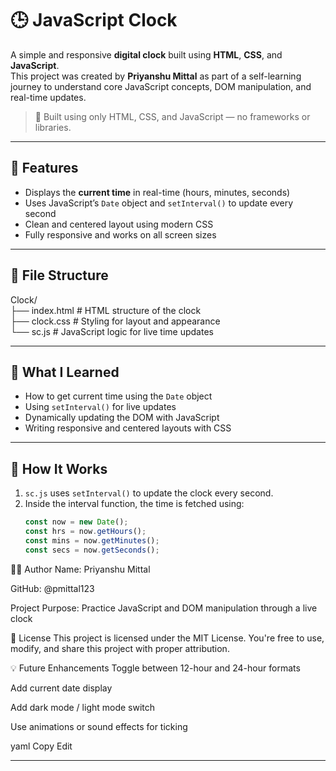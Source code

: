 # 🕒 JavaScript Clock

A simple and responsive **digital clock** built using **HTML**, **CSS**, and **JavaScript**.  
This project was created by **Priyanshu Mittal** as part of a self-learning journey to understand core JavaScript concepts, DOM manipulation, and real-time updates.

> 🔧 Built using only HTML, CSS, and JavaScript — no frameworks or libraries.

---

## 🚀 Features

- Displays the **current time** in real-time (hours, minutes, seconds)
- Uses JavaScript’s `Date` object and `setInterval()` to update every second
- Clean and centered layout using modern CSS
- Fully responsive and works on all screen sizes

---

## 📂 File Structure

Clock/  
├── index.html # HTML structure of the clock  
├── clock.css # Styling for layout and appearance  
└── sc.js # JavaScript logic for live time updates  

---

## 🧠 What I Learned

- How to get current time using the `Date` object
- Using `setInterval()` for live updates
- Dynamically updating the DOM with JavaScript
- Writing responsive and centered layouts with CSS

---

## 🧪 How It Works

1. `sc.js` uses `setInterval()` to update the clock every second.
2. Inside the interval function, the time is fetched using:
   ```js
   const now = new Date();
   const hrs = now.getHours();
   const mins = now.getMinutes();
   const secs = now.getSeconds();
👨‍💻 Author
Name: Priyanshu Mittal

GitHub: @pmittal123

Project Purpose: Practice JavaScript and DOM manipulation through a live clock

📄 License
This project is licensed under the MIT License.
You're free to use, modify, and share this project with proper attribution.

💡 Future Enhancements
Toggle between 12-hour and 24-hour formats

Add current date display

Add dark mode / light mode switch

Use animations or sound effects for ticking

yaml
Copy
Edit

---
